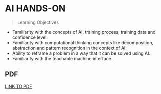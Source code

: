 # AI HANDS-ON

> Learning Objectives

* Familiarity with the concepts of AI, training process, training data and confidence level.
* Familiarity with computational thinking concepts like decomposition, abstraction and pattern recognition in the context of AI.
* Ability to reframe a problem in a way that it can be solved using AI.
* Familiarity with the teachable machine interface.


## PDF

[LINK TO PDF](https://docs.google.com/document/d/199KBck6it4EFhYyZ0IBz8yVFMZuoi_hGaV9fIS58ILE/edit#)

